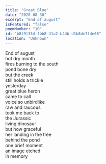 ```yaml
---
title: "Great Blue"
date: "2020-08-30"
excerpt: "End of august"
isFeatured: "false"
poemNumber: "10"
id: "b8f9f354-fbb8-41a2-b44b-d1b8de7f4e68"
location: "Unknown"
---
```


End of august  
hot dry month  
fires burning to the south  
pond bone dry  
but the creek  
still holds a trickle  
yesterday  
great blue heron  
came to call  
voice so unbirdlike  
raw and raucous  
took me back to  
the Jurassic  
living dinosaur  
but how graceful  
her landing in the tree  
behind the pond  
one brief moment  
an image etched  
in memory
